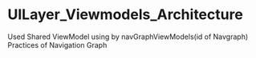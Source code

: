# UILayer_Viewmodels_Architecture
Used Shared ViewModel using by navGraphViewModels(id of Navgraph)
Practices of Navigation Graph

